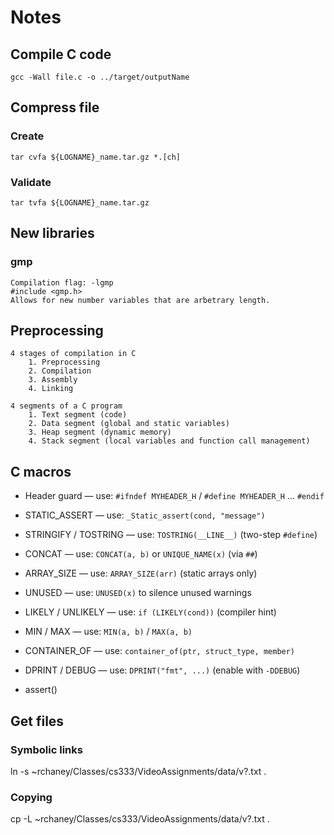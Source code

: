 # Notes

## Compile C code
    gcc -Wall file.c -o ../target/outputName

## Compress file
### Create
    tar cvfa ${LOGNAME}_name.tar.gz *.[ch]

### Validate
    tar tvfa ${LOGNAME}_name.tar.gz

## New libraries
### gmp
    Compilation flag: -lgmp
    #include <gmp.h>
    Allows for new number variables that are arbetrary length.

## Preprocessing
    4 stages of compilation in C
        1. Preprocessing
        2. Compilation
        3. Assembly
        4. Linking

    4 segments of a C program
        1. Text segment (code)
        2. Data segment (global and static variables)
        3. Heap segment (dynamic memory)
        4. Stack segment (local variables and function call management)

## C macros

- Header guard — use: `#ifndef MYHEADER_H` / `#define MYHEADER_H` ... `#endif`
- STATIC_ASSERT — use: `_Static_assert(cond, "message")`
- STRINGIFY / TOSTRING — use: `TOSTRING(__LINE__)` (two-step `#define`)
- CONCAT — use: `CONCAT(a, b)` or `UNIQUE_NAME(x)` (via `##`)
- ARRAY_SIZE — use: `ARRAY_SIZE(arr)` (static arrays only)
- UNUSED — use: `UNUSED(x)` to silence unused warnings
- LIKELY / UNLIKELY — use: `if (LIKELY(cond))` (compiler hint)
- MIN / MAX — use: `MIN(a, b)` / `MAX(a, b)`
- CONTAINER_OF — use: `container_of(ptr, struct_type, member)`
- DPRINT / DEBUG — use: `DPRINT("fmt", ...)` (enable with `-DDEBUG`)

- assert()

## Get files
### Symbolic links
ln -s ~rchaney/Classes/cs333/VideoAssignments/data/v?.txt .
### Copying
cp -L ~rchaney/Classes/cs333/VideoAssignments/data/v?.txt .
